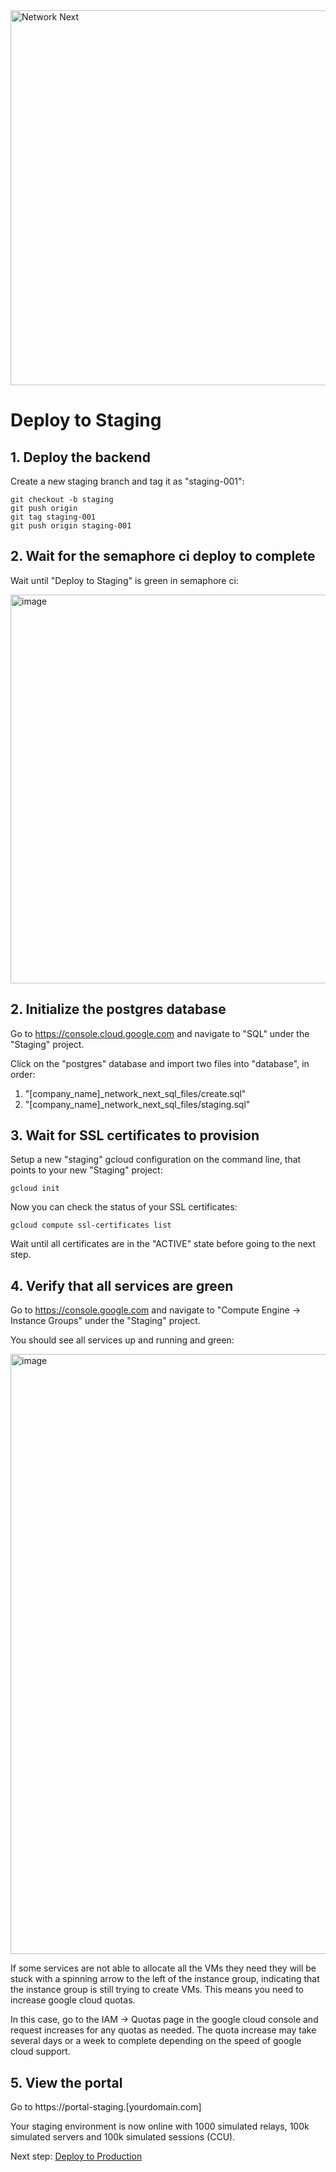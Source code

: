 <img src="https://static.wixstatic.com/media/799fd4_0512b6edaeea4017a35613b4c0e9fc0b~mv2.jpg/v1/fill/w_1200,h_140,al_c,q_80,usm_0.66_1.00_0.01/networknext_logo_colour_black_RGB_tightc.jpg" alt="Network Next" width="600"/>

<br>

# Deploy to Staging

## 1. Deploy the backend

Create a new staging branch and tag it as "staging-001":

```console
git checkout -b staging
git push origin
git tag staging-001
git push origin staging-001
```

## 2. Wait for the semaphore ci deploy to complete

Wait until "Deploy to Staging" is green in semaphore ci:

<img width="622" alt="image" src="https://github.com/networknext/next/assets/696656/9d98c3f8-180d-4248-b2a6-ee799ff3668b">

## 2. Initialize the postgres database

Go to https://console.cloud.google.com and navigate to "SQL" under the "Staging" project.

Click on the "postgres" database and import two files into "database", in order:

1. "[company_name]_network_next_sql_files/create.sql"
2. "[company_name]_network_next_sql_files/staging.sql"

## 3. Wait for SSL certificates to provision

Setup a new "staging" gcloud configuration on the command line, that points to your new "Staging" project:

`gcloud init`

Now you can check the status of your SSL certificates:

`gcloud compute ssl-certificates list`

Wait until all certificates are in the "ACTIVE" state before going to the next step.

## 4. Verify that all services are green

Go to https://console.google.com and navigate to "Compute Engine -> Instance Groups" under the "Staging" project.

You should see all services up and running and green:

<img width="960" alt="image" src="https://github.com/networknext/next/assets/696656/e190ae8f-2bf1-4ec3-bc1d-ef7c7f630797">

If some services are not able to allocate all the VMs they need they will be stuck with a spinning arrow to the left of the instance group, indicating that the instance group is still trying to create VMs. This means you need to increase google cloud quotas.

In this case, go to the IAM -> Quotas page in the google cloud console and request increases for any quotas as needed. The quota increase may take several days or a week to complete depending on the speed of google cloud support.

## 5. View the portal

Go to https://portal-staging.[yourdomain.com]

Your staging environment is now online with 1000 simulated relays, 100k simulated servers and 100k simulated sessions (CCU).

Next step: [Deploy to Production](deploy_to_production.md)
